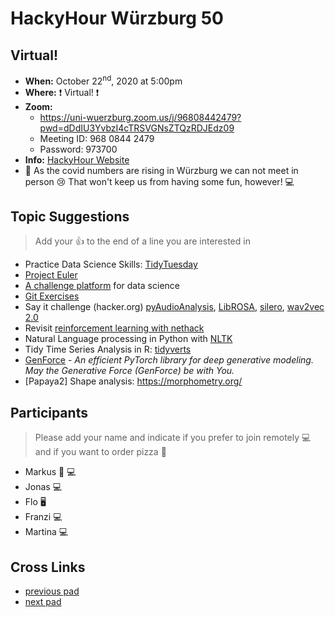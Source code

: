 # HackyHour Würzburg 50

## Virtual!
 - **When:** October 22<sup>nd</sup>, 2020 at 5:00pm 
 - **Where:** :exclamation: Virtual! :exclamation:
 - **Zoom:** 
     - https://uni-wuerzburg.zoom.us/j/96808442479?pwd=dDdIU3YvbzI4cTRSVGNsZTQzRDJEdz09
     - Meeting ID: 968 0844 2479
     - Password: 973700
 - **Info:** [HackyHour Website](http://hackyhour.github.io/Wuerzburg/)
 - :traffic_light: As the covid numbers are rising in Würzburg we can not meet in person :cry: That won't keep us from having some fun, however! :computer: 

## Topic Suggestions
> Add your :+1: to the end of a line you are interested in
 - Practice Data Science Skills: [TidyTuesday](https://github.com/rfordatascience/tidytuesday)
 - [Project Euler](https://projecteuler.net/)
 - [A challenge platform](https://ctfd.io/) for data science
 - [Git Exercises](https://gitexercises.fracz.com/)
 - Say it challenge (hacker.org) [pyAudioAnalysis](https://github.com/tyiannak/pyAudioAnalysis), [LibROSA](https://librosa.github.io/librosa/), [silero](https://pytorch.org/hub/snakers4_silero-models_stt/), [wav2vec 2.0](https://ai.facebook.com/blog/wav2vec-20-learning-the-structure-of-speech-from-raw-audio)
 - Revisit [reinforcement learning with nethack](https://ai.facebook.com/blog/nethack-learning-environment-to-advance-deep-reinforcement-learning/)
 - Natural Language processing in Python with [NLTK](https://www.nltk.org/)
 - Tidy Time Series Analysis in R: [tidyverts](https://tidyverts.org/)
 - [GenForce](https://github.com/genforce/genforce) - *An efficient PyTorch library for deep generative modeling. May the Generative Force (GenForce) be with You.*
 - [Papaya2] Shape analysis: https://morphometry.org/

## Participants
> Please add your name and indicate if you prefer to join remotely :computer: and if you want to order pizza :pizza: 
 - Markus :pizza: :computer: 
 - Jonas :computer: 
 - Flo :desktop_computer: 
 - Franzi :computer:
 - Martina :computer:

## Cross Links
 - [previous pad](https://hackmd.io/sAfW0asWQKG5cNgQ4y_WKQ)
 - [next pad](https://hackmd.io/ye4RC_FWTN2ehxkfT9cusQ)
